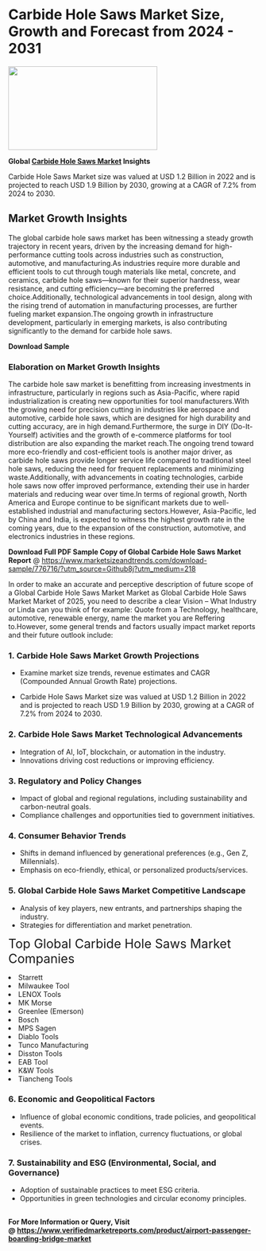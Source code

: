 <H1>Carbide Hole Saws Market Size, Growth and Forecast from 2024 - 2031</H1><img class="aligncenter size-medium wp-image-584254" src="https://thirdeyenews.in/wp-content/uploads/2024/09/Global-Market-Research-300x168.jpeg" alt="" width="300" height="168" /><p><strong>Global&nbsp;<a href="https://www.marketsizeandtrends.com/download-sample/776716/?utm_source=Github8j?utm_medium=218">Carbide Hole Saws Market</a> Insights</strong></p><p>Carbide Hole Saws Market size was valued at USD 1.2 Billion in 2022 and is projected to reach USD 1.9 Billion by 2030, growing at a CAGR of 7.2% from 2024 to 2030.</p><p><h2>Market Growth Insights</h2> The global carbide hole saws market has been witnessing a steady growth trajectory in recent years, driven by the increasing demand for high-performance cutting tools across industries such as construction, automotive, and manufacturing.As industries require more durable and efficient tools to cut through tough materials like metal, concrete, and ceramics, carbide hole saws—known for their superior hardness, wear resistance, and cutting efficiency—are becoming the preferred choice.Additionally, technological advancements in tool design, along with the rising trend of automation in manufacturing processes, are further fueling market expansion.The ongoing growth in infrastructure development, particularly in emerging markets, is also contributing significantly to the demand for carbide hole saws.<p><strong>Download Sample</strong></p> <h3>Elaboration on Market Growth Insights</h3> The carbide hole saw market is benefitting from increasing investments in infrastructure, particularly in regions such as Asia-Pacific, where rapid industrialization is creating new opportunities for tool manufacturers.With the growing need for precision cutting in industries like aerospace and automotive, carbide hole saws, which are designed for high durability and cutting accuracy, are in high demand.Furthermore, the surge in DIY (Do-It-Yourself) activities and the growth of e-commerce platforms for tool distribution are also expanding the market reach.The ongoing trend toward more eco-friendly and cost-efficient tools is another major driver, as carbide hole saws provide longer service life compared to traditional steel hole saws, reducing the need for frequent replacements and minimizing waste.Additionally, with advancements in coating technologies, carbide hole saws now offer improved performance, extending their use in harder materials and reducing wear over time.In terms of regional growth, North America and Europe continue to be significant markets due to well-established industrial and manufacturing sectors.However, Asia-Pacific, led by China and India, is expected to witness the highest growth rate in the coming years, due to the expansion of the construction, automotive, and electronics industries in these regions.<p><span class=""><strong>Download Full PDF Sample Copy of Global Carbide Hole Saws Market Report</strong> @ <a href="https://www.marketsizeandtrends.com/download-sample/776716/?utm_source=Github8j?utm_medium=218" target="_blank">https://www.marketsizeandtrends.com/download-sample/776716/?utm_source=Github8j?utm_medium=218</a></span></p><p>In order to make an accurate and perceptive description of future scope of a Global&nbsp;Carbide Hole Saws Market Market as Global&nbsp;Carbide Hole Saws Market Market of 2025, you need to describe a clear Vision &ndash; What Industry or Linda can you think of for example: Quote from a Technology, healthcare, automotive, renewable energy, name the market you are Reffering to.However, some general trends and factors usually impact market reports and their future outlook include:</p><h3>1.&nbsp;<strong>Carbide Hole Saws Market Growth Projections</strong></h3><ul><li>Examine market size trends, revenue estimates and CAGR (Compounded Annual Growth Rate) projections.</li><li><p>Carbide Hole Saws Market size was valued at USD 1.2 Billion in 2022 and is projected to reach USD 1.9 Billion by 2030, growing at a CAGR of 7.2% from 2024 to 2030.</p></li></ul><h3>2.&nbsp;<strong>Carbide Hole Saws Market Technological Advancements</strong></h3><ul><li>Integration of AI, IoT, blockchain, or automation in the industry.</li><li>Innovations driving cost reductions or improving efficiency.</li></ul><h3>3.&nbsp;<strong>Regulatory and Policy Changes</strong></h3><ul><li>Impact of global and regional regulations, including sustainability and carbon-neutral goals.</li><li>Compliance challenges and opportunities tied to government initiatives.</li></ul><h3>4.&nbsp;<strong>Consumer Behavior Trends</strong></h3><ul><li>Shifts in demand influenced by generational preferences (e.g., Gen Z, Millennials).</li><li>Emphasis on eco-friendly, ethical, or personalized products/services.</li></ul><h3>5.&nbsp;<strong>Global Carbide Hole Saws Market Competitive Landscape</strong></h3><ul><li>Analysis of key players, new entrants, and partnerships shaping the industry.</li><li>Strategies for differentiation and market penetration.</li></ul><p data-pm-slice="1 1 []"><span style="color: inherit; font-family: inherit; font-size: 25px;">Top Global Carbide Hole Saws Market Companies</span></p><div class="" data-test-id=""><p><li>Starrett</li><li> Milwaukee Tool</li><li> LENOX Tools</li><li> MK Morse</li><li> Greenlee (Emerson)</li><li> Bosch</li><li> MPS Sagen</li><li> Diablo Tools</li><li> Tunco Manufacturing</li><li> Disston Tools</li><li> EAB Tool</li><li> K&W Tools</li><li> Tiancheng Tools</li></p></div><h3>6.&nbsp;<strong>Economic and Geopolitical Factors</strong></h3><ul><li>Influence of global economic conditions, trade policies, and geopolitical events.</li><li>Resilience of the market to inflation, currency fluctuations, or global crises.</li></ul><h3>7.&nbsp;<strong>Sustainability and ESG (Environmental, Social, and Governance)</strong></h3><ul><li>Adoption of sustainable practices to meet ESG criteria.</li><li>Opportunities in green technologies and circular economy principles.</li></ul><h2><strong style="font-size: 14px;">For More Information or Query, Visit @&nbsp;</strong><a style="background-color: #ffffff; font-size: 14px;" href="https://www.marketsizeandtrends.com/report/carbide-hole-saws-market/" target="_blank">https://www.verifiedmarketreports.com/product/airport-passenger-boarding-bridge-market</a></h2>